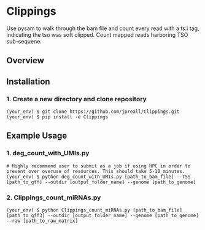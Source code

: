 # Clippings
Use pysam to walk through the bam file and count every read with a ts:i tag, indicating the tso was soft clipped.
Count mapped reads harboring TSO sub-sequene.

## Overview

## Installation
### 1. Create a new directory and clone repository
```
(your_env) $ git clone https://github.com/jpreall/Clippings.git
(your_env) $ pip install -e Clippings
```

## Example Usage
### 1. deg_count_with_UMIs.py 
```
# Highly recommend user to submit as a job if using HPC in order to prevent over overuse of resources. This should take 5-10 minutes.
(your_env) $ python deg_count_with_UMIs.py [path_to_bam_file] --TSS [path_to_gtf] --outdir [output_folder_name] --genome [path_to_genome]
```
### 2. Clippings_count_miRNAs.py
```
(your_env) $ python Clippings_count_miRNAs.py [path_to_bam_file] [path_to_gff3] --outdir [output_folder_name] --genome [path_to_genome] --raw [path_to_raw_matrix]
```
